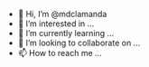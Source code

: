 - 👋 Hi, I’m @mdclamanda
- 👀 I’m interested in ...
- 🌱 I’m currently learning ...
- 💞️ I’m looking to collaborate on ...
- 📫 How to reach me ...

<!---
mdclamanda/mdclamanda is a ✨ special ✨ repository because its `README.md` (this file) appears on your GitHub profile.
You can click the Preview link to take a look at your changes.
--->
